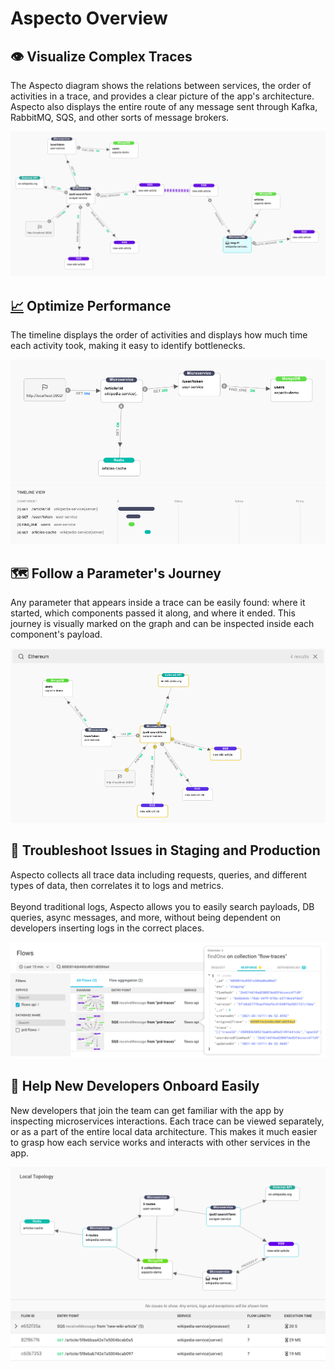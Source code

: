 # Aspecto Overview

## 👁 Visualize Complex Traces

The Aspecto diagram shows the relations between services, the order of activities in a trace, and provides a clear picture of the app's architecture. Aspecto also displays the entire route of any message sent through Kafka, RabbitMQ, SQS, and other sorts of message brokers.

![](../.gitbook/assets/screen-shot-2021-03-16-at-11.52.53.png)

## [📈](https://emojipedia.org/chart-increasing/) Optimize Performance

The timeline displays the order of activities and displays how much time each activity took, making it easy to identify bottlenecks.

![](../.gitbook/assets/screen-shot-2021-03-16-at-11.30.25.png)

## 🗺  Follow a Parameter's Journey

Any parameter that appears inside a trace can be easily found: where it started, which components passed it along, and where it ended. This journey is visually marked on the graph and can be inspected inside each component's payload. 

![](../.gitbook/assets/screen-shot-2021-03-24-at-14.30.44.png)

## 🔎  Troubleshoot Issues in Staging and Production

Aspecto collects all trace data including requests, queries, and different types of data, then correlates it to logs and metrics. \
\
Beyond traditional logs, Aspecto allows you to easily search payloads, DB queries, async messages, and more, without being dependent on developers inserting logs in the correct places.

![](../.gitbook/assets/screen-shot-2021-03-16-at-13.45.28.png)

## 👋  Help New Developers Onboard Easily

New developers that join the team can get familiar with the app by inspecting microservices interactions. Each trace can be viewed separately, or as a part of the entire local data architecture. This makes it much easier to grasp how each service works and interacts with other services in the app.

![](../.gitbook/assets/bitmap.png)
